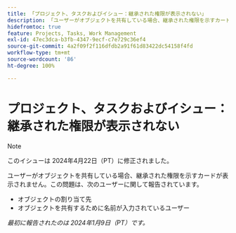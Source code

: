 ```yaml
---
title: 「プロジェクト、タスクおよびイシュー：継承された権限が表示されない」
description: 「ユーザーがオブジェクトを共有している場合、継承された権限を示すカードが表示されません。」
hidefromtoc: true
feature: Projects, Tasks, Work Management
exl-id: 47ec3dca-b3fb-4347-9ecf-c7e729c36ef4
source-git-commit: 4a2f09f2f116dfdb2a91f61d83422dc54158f4fd
workflow-type: tm+mt
source-wordcount: '86'
ht-degree: 100%

---
```


# プロジェクト、タスクおよびイシュー：継承された権限が表示されない

>[!NOTE]
>
>このイシューは 2024年4月22日（PT）に修正されました。

ユーザーがオブジェクトを共有している場合、継承された権限を示すカードが表示されません。この問題は、次のユーザーに関して報告されています。

* オブジェクトの割り当て先
* オブジェクトを共有するために名前が入力されているユーザー

_最初に報告されたのは 2024年1月9日（PT）です。_
